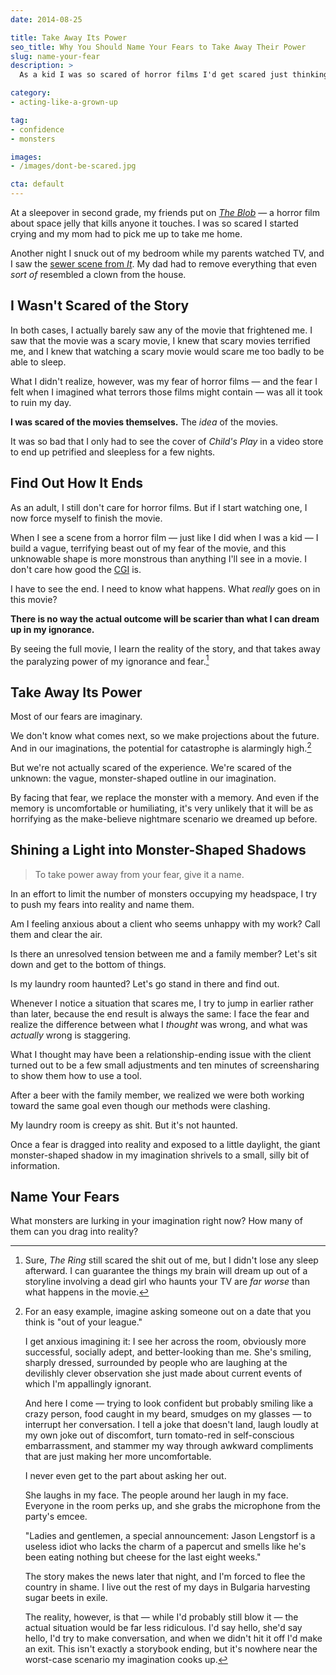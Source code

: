 ```yaml
---
date: 2014-08-25

title: Take Away Its Power
seo_title: Why You Should Name Your Fears to Take Away Their Power
slug: name-your-fear
description: >
  As a kid I was so scared of horror films I'd get scared just thinking about them. As I got older I learned to see how the movie ends to take away its power.

category:
- acting-like-a-grown-up

tag:
- confidence
- monsters

images:
- /images/dont-be-scared.jpg

cta: default
---
```


At a sleepover in second grade, my friends put on [_The Blob_][1] — a horror
film about space jelly that kills anyone it touches. I was so scared I started
crying and my mom had to pick me up to take me home.

Another night I snuck out of my bedroom while my parents watched TV, and I saw
the [sewer scene from _It_][2]. My dad had to remove everything that even _sort
of_ resembled a clown from the house.

## I Wasn't Scared of the Story

In both cases, I actually barely saw any of the movie that frightened me. I saw
that the movie was a scary movie, I knew that scary movies terrified me, and I
knew that watching a scary movie would scare me too badly to be able to sleep.

What I didn't realize, however, was my fear of horror films — and the fear I
felt when I imagined what terrors those films might contain — was all it took to
ruin my day.

**I was scared of the movies themselves.** The _idea_ of the movies.

It was so bad that I only had to see the cover of _Child's Play_ in a video
store to end up petrified and sleepless for a few nights.

## Find Out How It Ends

As an adult, I still don't care for horror films. But if I start watching one, I
now force myself to finish the movie.

When I see a scene from a horror film — just like I did when I was a kid — I
build a vague, terrifying beast out of my fear of the movie, and this unknowable
shape is more monstrous than anything I'll see in a movie. I don't care how good
the [CGI][3] is.

I have to see the end. I need to know what happens. What _really_ goes on in
this movie?

**There is no way the actual outcome will be scarier than what I can dream up in my ignorance.**

By seeing the full movie, I learn the reality of the story, and that takes away
the paralyzing power of my ignorance and fear.[^the-ring]

[^the-ring]:
    Sure, _The Ring_ still scared the shit out of me, but I didn't lose any sleep afterward. I can guarantee the things my brain will dream up out of a storyline involving a dead girl who haunts your TV are _far worse_ than what happens in the movie.

## Take Away Its Power

Most of our fears are imaginary.

We don't know what comes next, so we make projections about the future. And in
our imaginations, the potential for catastrophe is alarmingly
high.[^out-of-my-league]

[^out-of-my-league]:
    For an easy example, imagine asking someone out on a date that you think is "out of your league."
  
    I get anxious imagining it: I see her across the room, obviously more successful, socially adept, and better-looking than me. She's smiling, sharply dressed, surrounded by people who are laughing at the devilishly clever observation she just made about current events of which I'm appallingly ignorant.
    
    And here I come — trying to look confident but probably smiling like a crazy person, food caught in my beard, smudges on my glasses — to interrupt her conversation. I tell a joke that doesn't land, laugh loudly at my own joke out of discomfort, turn tomato-red in self-conscious embarrassment, and stammer my way through awkward compliments that are just making her more uncomfortable.
    
    I never even get to the part about asking her out.
    
    She laughs in my face. The people around her laugh in my face. Everyone in the room perks up, and she grabs the microphone from the party's emcee.
    
    "Ladies and gentlemen, a special announcement: Jason Lengstorf is a useless idiot who lacks the charm of a papercut and smells like he's been eating nothing but cheese for the last eight weeks."
    
    The story makes the news later that night, and I'm forced to flee the country in shame. I live out the rest of my days in Bulgaria harvesting sugar beets in exile.
    
    The reality, however, is that — while I'd probably still blow it — the actual situation would be far less ridiculous. I'd say hello, she'd say hello, I'd try to make conversation, and when we didn't hit it off I'd make an exit. This isn't exactly a storybook ending, but it's nowhere near the worst-case scenario my imagination cooks up.

But we're not actually scared of the experience. We're scared of the unknown:
the vague, monster-shaped outline in our imagination.

By facing that fear, we replace the monster with a memory. And even if the
memory is uncomfortable or humiliating, it's very unlikely that it will be as
horrifying as the make-believe nightmare scenario we dreamed up before.

## Shining a Light into Monster-Shaped Shadows

> To take power away from your fear, give it a name.

In an effort to limit the number of monsters occupying my headspace, I try to
push my fears into reality and name them.

Am I feeling anxious about a client who seems unhappy with my work? Call them
and clear the air.

Is there an unresolved tension between me and a family member? Let's sit down
and get to the bottom of things.

Is my laundry room haunted? Let's go stand in there and find out.

Whenever I notice a situation that scares me, I try to jump in earlier rather
than later, because the end result is always the same: I face the fear and
realize the difference between what I _thought_ was wrong, and what was
_actually_ wrong is staggering.

What I thought may have been a relationship-ending issue with the client turned
out to be a few small adjustments and ten minutes of screensharing to show them
how to use a tool.

After a beer with the family member, we realized we were both working toward the
same goal even though our methods were clashing.

My laundry room is creepy as shit. But it's not haunted.

Once a fear is dragged into reality and exposed to a little daylight, the giant
monster-shaped shadow in my imagination shrivels to a small, silly bit of
information.

## Name Your Fears

What monsters are lurking in your imagination right now? How many of them can
you drag into reality?

[1]: http://www.imdb.com/title/tt0094761/
[2]: https://www.youtube.com/watch?v=OPdDdC4go6c
[3]: http://en.wikipedia.org/wiki/Computer-generated_imagery
